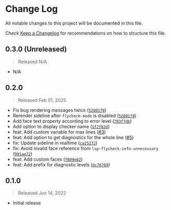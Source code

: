 # Change Log

All notable changes to this project will be documented in this file.

Check [Keep a Changelog](http://keepachangelog.com/) for recommendations on how to structure this file.


## 0.3.0 (Unreleased)
> Released N/A

* N/A

## 0.2.0
> Released Feb 01, 2025

* Fix bug rendering messages twice ([`52801f8`](../../commit/52801f817c257955f82a37108044b68ae8833190))
* Rerender sideline after `flycheck-mode` is disabled ([`52801f8`](../../commit/52801f817c257955f82a37108044b68ae8833190))
* Add face text property according to error level ([`793f7db`](../../commit/793f7dbf5f9bb1899d741394a48605f1aa4a5ade))
* Add option to display checker name ([`1f2f82d`](../../commit/1f2f82d4383718a8dd2aff40cffafce4a8d0aca1))
* feat: Add custom variable for max lines ([#3](../../pull/3))
* feat: Add option to get diagnostics for the whole line ([#5](../../pull/5))
* fix: Update sideline in realtime ([`ca25272`](../../commit/ca25272098d2068fe2db49701fa517894f418f0e))
* fix: Avoid invalid face reference from `lsp-flycheck-info-unnecessary` ([`991ae72`](../../commit/991ae72dc0599f7c336be56fdb4b4e61aff24df7))
* feat: Add custom faces ([`f809e62`](../../commit/f809e627e433bd9a58471e4dea1ed50305eef7f2))
* feat: Add prefix for diagnostic levels ([`dc76769`](../../commit/dc76769a91736e91fcda1fc01ba1567dc4a3dbaa))

## 0.1.0
> Released Jun 14, 2022

* Initial release
